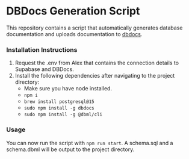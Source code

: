 # DBDocs Generation Script

This repository contains a script that automatically generates database documentation and uploads documentation to [dbdocs](https://dbdocs.io/team/Altum).

### Installation Instructions

1. Request the .env from Alex that contains the connection details to Supabase and DBDocs.
2. Install the following dependencies after navigating to the project directory:
   - Make sure you have node installed.
   - `npm i`
   - `brew install postgresql@15`
   - `sudo npm install -g dbdocs`
   - `sudo npm install -g @dbml/cli`

### Usage

You can now run the script with `npm run start`. A schema.sql and a schema.dbml will be output to the project directory.
